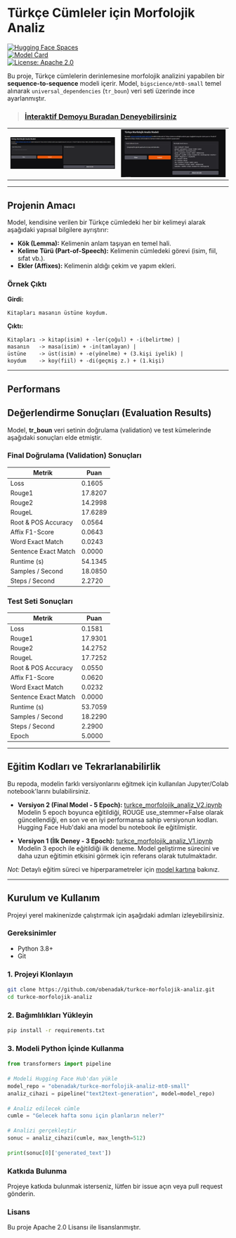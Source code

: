 # Türkçe Cümleler için Morfolojik Analiz

[![Hugging Face Spaces](https://img.shields.io/badge/%F0%9F%A4%97%20Hugging%20Face-Spaces-yellow)](https://huggingface.co/spaces/obenadak/turkce-morfolojik-analiz)  
[![Model Card](https://img.shields.io/badge/%F0%9F%A4%97%20Model-turkce--morfolojik--analiz-blue)](https://huggingface.co/obenadak/turkce-morfolojik-analiz-mt0-small)  
[![License: Apache 2.0](https://img.shields.io/badge/License-Apache_2.0-blue.svg)](https://opensource.org/licenses/Apache-2.0)

Bu proje, Türkçe cümlelerin derinlemesine morfolojik analizini yapabilen bir **sequence-to-sequence** modeli içerir. Model, `bigscience/mt0-small` temel alınarak `universal_dependencies` (`tr_boun`) veri seti üzerinde ince ayarlanmıştır.

> ### **[İnteraktif Demoyu Buradan Deneyebilirsiniz](https://huggingface.co/spaces/obenadak/turkce-morfolojik-analiz)**

<table>
  <tr>
    <td><img src="screenshots/image.png" alt="Gradio Arayüzü Demosu" width="420"/></td>
    <td><img src="screenshots/image_2.jpg" alt="Gradio Arayüzü" width="420"/></td>
  </tr>
</table>

---

## Projenin Amacı

Model, kendisine verilen bir Türkçe cümledeki her bir kelimeyi alarak aşağıdaki yapısal bilgilere ayrıştırır:

- **Kök (Lemma):** Kelimenin anlam taşıyan en temel hali.  
- **Kelime Türü (Part-of-Speech):** Kelimenin cümledeki görevi (isim, fiil, sıfat vb.).  
- **Ekler (Affixes):** Kelimenin aldığı çekim ve yapım ekleri.

### Örnek Çıktı

**Girdi:**
```
Kitapları masanın üstüne koydum.
```

**Çıktı:**
```
Kitapları -> kitap(isim) + -ler(çoğul) + -i(belirtme) |
masanın   -> masa(isim) + -in(tamlayan) |
üstüne    -> üst(isim) + -e(yönelme) + (3.kişi iyelik) |
koydum    -> koy(fiil) + -di(geçmiş z.) + (1.kişi)
```

---

## Performans

## Değerlendirme Sonuçları (Evaluation Results)

Model, **tr_boun** veri setinin doğrulama (validation) ve test kümelerinde aşağıdaki sonuçları elde etmiştir.

### Final Doğrulama (Validation) Sonuçları
| Metrik | Puan |
|---|---|
| Loss | 0.1605 |
| Rouge1 | 17.8207 |
| Rouge2 | 14.2998 |
| RougeL | 17.6289 |
| Root & POS Accuracy | 0.0564 |
| Affix F1-Score | 0.0643 |
| Word Exact Match | 0.0243 |
| Sentence Exact Match | 0.0000 |
| Runtime (s) | 54.1345 |
| Samples / Second | 18.0850 |
| Steps / Second | 2.2720 |

### Test Seti Sonuçları
| Metrik | Puan |
|---|---|
| Loss | 0.1581 |
| Rouge1 | 17.9301 |
| Rouge2 | 14.2752 |
| RougeL | 17.7252 |
| Root & POS Accuracy | 0.0550 |
| Affix F1-Score | 0.0620 |
| Word Exact Match | 0.0232 |
| Sentence Exact Match | 0.0000 |
| Runtime (s) | 53.7059 |
| Samples / Second | 18.2290 |
| Steps / Second | 2.2900 |
| Epoch | 5.0000 |

---

## Eğitim Kodları ve Tekrarlanabilirlik

Bu repoda, modelin farklı versiyonlarını eğitmek için kullanılan Jupyter/Colab notebook'larını bulabilirsiniz.

-   **Versiyon 2 (Final Model - 5 Epoch):** [turkce_morfolojik_analiz_V2.ipynb](./turkce_morfolojik_analiz_V2.ipynb) 
    Modelin 5 epoch boyunca eğitildiği, ROUGE use_stemmer=False olarak güncellendiği, en son ve en iyi performansa sahip versiyonun kodları. Hugging Face Hub'daki ana model bu notebook ile eğitilmiştir.

-   **Versiyon 1 (İlk Deney - 3 Epoch):** [turkce_morfolojik_analiz_V1.ipynb](./turkce_morfolojik_analiz_V1.ipynb) 
    Modelin 3 epoch ile eğitildiği ilk deneme. Model geliştirme sürecini ve daha uzun eğitimin etkisini görmek için referans olarak tutulmaktadır.


*Not:* Detaylı eğitim süreci ve hiperparametreler için [model kartına](https://huggingface.co/obenadak/turkce-morfolojik-analiz-mt0-small) bakınız.

---

## Kurulum ve Kullanım

Projeyi yerel makinenizde çalıştırmak için aşağıdaki adımları izleyebilirsiniz.

### Gereksinimler
- Python 3.8+
- Git

### 1. Projeyi Klonlayın
```bash
git clone https://github.com/obenadak/turkce-morfolojik-analiz.git
cd turkce-morfolojik-analiz 
```
### 2. Bağımlılıkları Yükleyin
```bash
pip install -r requirements.txt
```
### 3. Modeli Python İçinde Kullanma
```python
from transformers import pipeline

# Modeli Hugging Face Hub'dan yükle
model_repo = "obenadak/turkce-morfolojik-analiz-mt0-small"
analiz_cihazi = pipeline("text2text-generation", model=model_repo)

# Analiz edilecek cümle
cumle = "Gelecek hafta sonu için planların neler?"

# Analizi gerçekleştir
sonuc = analiz_cihazi(cumle, max_length=512)

print(sonuc[0]['generated_text'])
```
### Katkıda Bulunma
Projeye katkıda bulunmak isterseniz, lütfen bir issue açın veya pull request gönderin.

### Lisans
Bu proje Apache 2.0 Lisansı ile lisanslanmıştır.